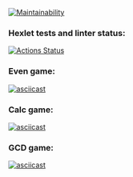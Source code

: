 [![Maintainability](https://api.codeclimate.com/v1/badges/96f567db72b0fa61ff5f/maintainability)](https://codeclimate.com/github/prozet-x/java-project-61/maintainability)
### Hexlet tests and linter status:
[![Actions Status](https://github.com/prozet-x/java-project-61/workflows/hexlet-check/badge.svg)](https://github.com/prozet-x/java-project-61/actions)
### Even game:
[![asciicast](https://asciinema.org/a/QQF2cyDlM3ad9O9QByL8t10Jp.svg)](https://asciinema.org/a/QQF2cyDlM3ad9O9QByL8t10Jp)
### Calc game:
[![asciicast](https://asciinema.org/a/X0PmDzREPSNAtCmyFFx2TJCKp.svg)](https://asciinema.org/a/X0PmDzREPSNAtCmyFFx2TJCKp)
### GCD game:
[![asciicast](https://asciinema.org/a/1KIRkS18rA1DxfE84A0T10QRl.svg)](https://asciinema.org/a/1KIRkS18rA1DxfE84A0T10QRl)
